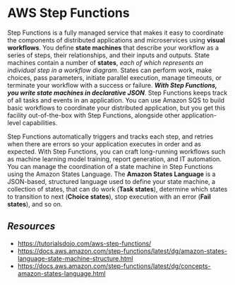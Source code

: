 # AWS Step Functions 

Step Functions is a fully managed service that makes it easy to coordinate the components of distributed applications and microservices using **visual workflows**. You define **state machines** that describe your workflow as a series of steps, their relationships, and their inputs and outputs. State machines contain a number of **states**, *each of which represents an individual step in a workflow diagram*. States can perform work, make choices, pass parameters, initiate parallel execution, manage timeouts, or terminate your workflow with a success or failure. ***With Step Functions, you write state machines in declarative JSON***. Step Functions keeps track of all tasks and events in an application. You can use Amazon SQS to build basic workflows to coordinate your distributed application, but you get this facility out-of-the-box with Step Functions, alongside other application-level capabilities.

Step Functions automatically triggers and tracks each step, and retries when there are errors so your application executes in order and as expected. With Step Functions, you can craft long-running workflows such as machine learning model training, report generation, and IT automation. You can manage the coordination of a state machine in Step Functions using the Amazon States Language. The **Amazon States Language** is a JSON-based, structured language used to define your state machine, a collection of states, that can do work (**Task states**), determine which states to transition to next (**Choice states**), stop execution with an error (**Fail states**), and so on.

## *Resources* 

- https://tutorialsdojo.com/aws-step-functions/
- https://docs.aws.amazon.com/step-functions/latest/dg/amazon-states-language-state-machine-structure.html
- https://docs.aws.amazon.com/step-functions/latest/dg/concepts-amazon-states-language.html